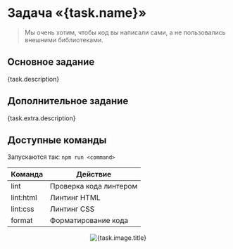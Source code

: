 # Задача «{task.name}»

> Мы очень хотим, чтобы код вы написали сами, а не пользовались внешними библиотеками.

## Основное задание

{task.description}

## Дополнительное задание

{task.extra.description}

## Доступные команды

Запускаются так: `npm run <command>`

| Команда   | Действие               |
| --------- | ---------------------- |
| lint      | Проверка кода линтером |
| lint:html | Линтинг HTML           |
| lint:css  | Линтинг CSS            |
| format    | Форматирование кода    |

<div style="text-align: center">
  <img 
    src="https://dummyimage.com/600x400/eee/333.png&text=Картинка+к+задаче"
    title="{task.image.title}"
  />
</div>
